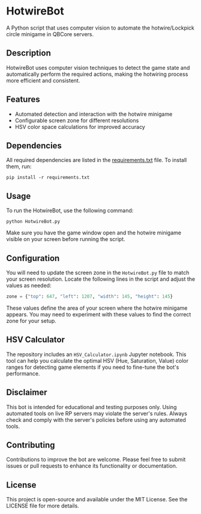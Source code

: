 # HotwireBot

A Python script that uses computer vision to automate the hotwire/Lockpick circle minigame in QBCore servers.

## Description

HotwireBot uses computer vision techniques to detect the game state and automatically perform the required actions, making the hotwiring process more efficient and consistent.

## Features

- Automated detection and interaction with the hotwire minigame
- Configurable screen zone for different resolutions
- HSV color space calculations for improved accuracy

## Dependencies

All required dependencies are listed in the [requirements.txt](requirements.txt) file. To install them, run:

```
pip install -r requirements.txt
```

## Usage

To run the HotwireBot, use the following command:

```
python HotwireBot.py
```

Make sure you have the game window open and the hotwire minigame visible on your screen before running the script.

## Configuration

You will need to update the screen zone in the `HotwireBot.py` file to match your screen resolution. Locate the following lines in the script and adjust the values as needed:

```python
zone = {"top": 647, "left": 1207, "width": 145, "height": 145}
```

These values define the area of your screen where the hotwire minigame appears. You may need to experiment with these values to find the correct zone for your setup.

## HSV Calculator

The repository includes an `HSV_Calculator.ipynb` Jupyter notebook. This tool can help you calculate the optimal HSV (Hue, Saturation, Value) color ranges for detecting game elements if you need to fine-tune the bot's performance.

## Disclaimer

This bot is intended for educational and testing purposes only. Using automated tools on live RP servers may violate the server's rules. Always check and comply with the server's policies before using any automated tools.

## Contributing

Contributions to improve the bot are welcome. Please feel free to submit issues or pull requests to enhance its functionality or documentation.

## License

This project is open-source and available under the MIT License. See the LICENSE file for more details.